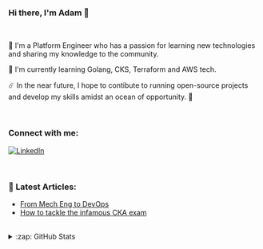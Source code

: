 ### Hi there, I'm Adam 👋
<br />

🔭 I'm a Platform Engineer who has a passion for learning new technologies and sharing my knowledge to the community.

🌱 I'm currently learning Golang, CKS, Terraform and AWS tech.

☄️️ In the near future, I hope to contibute to running open-source projects and develop my skills amidst an ocean of opportunity. 🌊

<br />

### Connect with me:


<a href="https://www.linkedin.com/in/adam-osman-90/" target="_blank"><img alt="LinkedIn" src="https://img.shields.io/badge/LinkedIn-@adamosman-blue?style=flat&logo=linkedin"></a>

<br />

### 📕 Latest Articles:


<!-- BLOG-POST-LIST:START -->
- [From Mech Eng to DevOps](https://adam-osman.medium.com/from-mech-eng-to-devops-e10e63ee1fe)
- [How to tackle the infamous CKA exam](https://adam-osman.medium.com/how-to-tackle-the-infamous-cka-exam-b141699dc418?source=rss-10d2e62d3ecc------2)
<!-- BLOG-POST-LIST:END -->


[linkedin]: https://www.linkedin.com/in/adam-osman-90/
[website]: https://adam-osman.medium.com/

<br />

<details>
  <summary>:zap: GitHub Stats </summary>

  ![Adam's GitHub stats](https://github-readme-stats.vercel.app/api?username=adam-os&count_private=true&show_icons=true&theme=radical)

</details>
<!--
is a ✨ special ✨ repository because its `README.md` (this file) appears on your GitHub profile.

Here are some ideas to get you started:

- 🔭 I’m currently working on ...
- 🌱 I’m currently learning ...
- 👯 I’m looking to collaborate on ...
- 🤔 I’m looking for help with ...
- 💬 Ask me about ...
- 📫 How to reach me: ...
- 😄 Pronouns: ...
- ⚡ Fun fact: ...
-->
